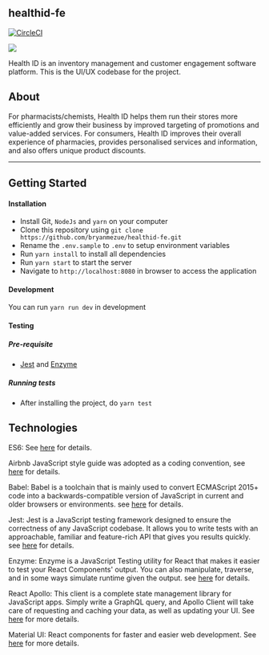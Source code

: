 ## healthid-fe 

[![CircleCI](https://circleci.com/gh/bryanmezue/healthid-fe.svg?style=svg&circle-token=8dd98ec19dabf6258cabb335097220f17d928a70)](https://circleci.com/gh/bryanmezue/healthid-fe)

![](https://github.com/malep2007/healthid-fe/workflows/HealthID%20-%20Frontend/badge.svg)

Health ID is an inventory management and customer engagement software platform. This is the UI/UX codebase for the project.

## About

For pharmacists/chemists, Health ID helps them run their stores more efficiently and grow their business by improved targeting of promotions and value-added services. For consumers, Health ID improves their overall experience of pharmacies, provides personalised services and information, and also offers unique product discounts.


---

## Getting Started
#### Installation
- Install Git, `NodeJs` and `yarn` on your computer
- Clone this repository using `git clone https://github.com/bryanmezue/healthid-fe.git`
- Rename the `.env.sample` to `.env` to setup environment variables
- Run `yarn install` to install all dependencies
- Run `yarn start` to start the server
- Navigate to `http://localhost:8080` in browser to access the application

#### Development
You can run `yarn run dev` in development

#### Testing
##### Pre-requisite
- [Jest](https://jestjs.io/) and [Enzyme](https://github.com/airbnb/enzyme) 

##### Running tests
- After installing the project, do `yarn test`

## Technologies

ES6: See [here](https://en.wikipedia.org/wiki/ECMAScript) for details.

Airbnb JavaScript style guide was adopted as a coding convention, see [here](https://github.com/airbnb/javascript) for details.

Babel: Babel is a toolchain that is mainly used to convert ECMAScript 2015+ code into a backwards-compatible version of JavaScript in current and older browsers or environments.  see [here](https://babeljs.io/docs/en/) for details.

Jest: Jest is a JavaScript testing framework designed to ensure the correctness of any JavaScript codebase. It allows you to write tests with an approachable, familiar and feature-rich API that gives you results quickly. see [here](https://jestjs.io/) for details.

Enzyme: Enzyme is a JavaScript Testing utility for React that makes it easier to test your React Components' output. You can also manipulate, traverse, and in some ways simulate runtime given the output. see [here](https://github.com/airbnb/enzyme) for details.

React Apollo: This client is a complete state management library for JavaScript apps. Simply write a GraphQL query, and Apollo Client will take care of requesting and caching your data, as well as updating your UI. See [here](https://www.apollographql.com/docs/react/api/react-apollo/) for more details.

Material UI: React components for faster and easier web development. See [here](https://material-ui.com/) for more details.
